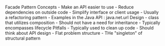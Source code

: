 Facade Pattern
Concepts
	- Make an API easier to use
	- Reduce dependencies on outside code
	- Simplify interface or client usage
	- Usually a refactoring pattern
	- Examples in the Java API : java.net.url
Design
	- class that utilizes composition
	- Should not have a need for inheritance
	- Typically encompasses lifecycle
Pitfalls
	- Typically used to clean up code
	- Should think about API design
	- Flat problem structure
	- THe "singleton" of structural pattern